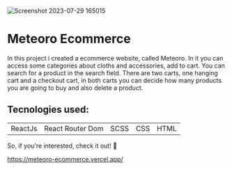 ![Screenshot 2023-07-29 165015](https://github.com/matheusfernandes-git/TechZone/assets/100592742/db19ddb2-9e9f-454a-b2ff-77d4378592b8)
<h1>Meteoro Ecommerce</h1>
<p>In this project i created a ecommerce website, called Meteoro. In it you can access some categories about cloths and accessories, add to cart. You can search for a product in the search field. There are two carts, one hanging cart and a checkout cart, in both carts you can decide how many products you are going to buy and also delete a product.</p>

<h2>Tecnologies used:</h2>
<table>
  <tr>
    <td>ReactJs</td>
    <td>React Router Dom</td>
    <td>SCSS</td>
    <td>CSS</td>
    <td>HTML</td>
   </tr>
   </table>
   
So, if you're interested, check it out! 🙂
   
https://meteoro-ecommerce.vercel.app/
